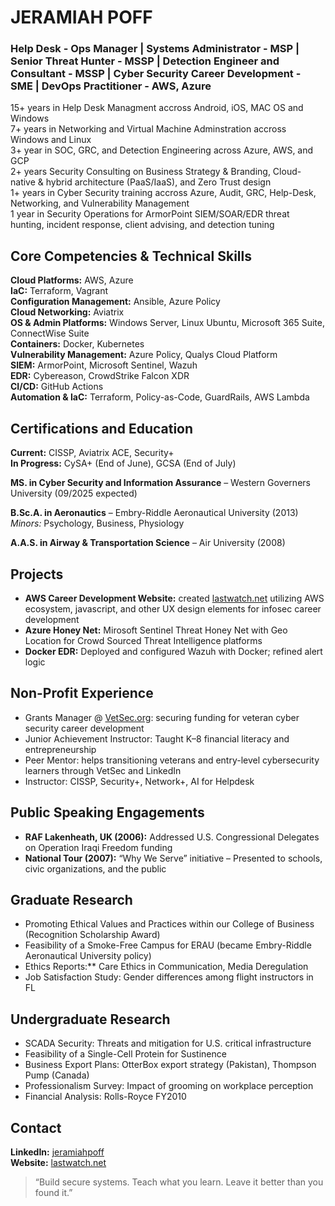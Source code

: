 # JERAMIAH POFF
### Help Desk - Ops Manager | Systems Administrator - MSP | Senior Threat Hunter - MSSP | Detection Engineer and Consultant - MSSP | Cyber Security Career Development - SME | DevOps Practitioner - AWS, Azure
15+ years in Help Desk Managment accross Android, iOS, MAC OS and Windows<br/>
7+ years in Networking and Virtual Machine Adminstration accross Windows and Linux<br/>
3+ year in SOC, GRC, and Detection Engineering across Azure, AWS, and GCP<br/>
2+ years Security Consulting on Business Strategy & Branding, Cloud-native & hybrid architecture (PaaS/IaaS), and Zero Trust design<br/>
1+ years in Cyber Security training accross Azure, Audit, GRC, Help-Desk, Networking, and Vulnerability Management<br/>
1 year in Security Operations for ArmorPoint SIEM/SOAR/EDR threat hunting, incident response, client advising, and detection tuning<br/>

## Core Competencies & Technical Skills
**Cloud Platforms:** AWS, Azure<br/>
**IaC:** Terraform, Vagrant<br/>
**Configuration Management:** Ansible, Azure Policy<br/>
**Cloud Networking:** Aviatrix<br/>
**OS & Admin Platforms:** Windows Server, Linux Ubuntu, Microsoft 365 Suite, ConnectWise Suite<br/> 
**Containers:** Docker, Kubernetes<br/>
**Vulnerability Management:** Azure Policy, Qualys Cloud Platform<br/>
**SIEM:** ArmorPoint, Microsoft Sentinel, Wazuh<br/>
**EDR:** Cybereason, CrowdStrike Falcon XDR<br/>
**CI/CD:** GitHub Actions<br/>
**Automation & IaC:** Terraform, Policy-as-Code, GuardRails, AWS Lambda<br/> 
## Certifications and Education
**Current:** CISSP, Aviatrix ACE, Security+<br/> **In Progress:** CySA+ (End of June), GCSA (End of July)<br/>

**MS. in Cyber Security and Information Assurance** – Western Governers University (09/2025 expected)<br/>

**B.Sc.A. in Aeronautics** – Embry-Riddle Aeronautical University (2013)<br/>
*Minors:* Psychology, Business, Physiology<br/>

**A.A.S. in Airway & Transportation Science** – Air University (2008)<br/>
## **Projects**
- **AWS Career Development Website:** created [lastwatch.net](https://lastwatch.net) utilizing AWS ecosystem, javascript, and other UX design elements for infosec career development<br/>
- **Azure Honey Net:** Mirosoft Sentinel Threat Honey Net with Geo Location for Crowd Sourced Threat Intelligence platforms<br/>
- **Docker EDR:** Deployed and configured Wazuh with Docker; refined alert logic<br/>
## Non-Profit Experience
- Grants Manager @ [VetSec.org](https://vetsec.org): securing funding for veteran cyber security career development<br/>
- Junior Achievement Instructor: Taught K–8 financial literacy and entrepreneurship<br/>
- Peer Mentor: helps transitioning veterans and entry-level cybersecurity learners through VetSec and LinkedIn<br/>
- Instructor: CISSP, Security+, Network+, AI for Helpdesk<br/>
## Public Speaking Engagements
- **RAF Lakenheath, UK (2006):** Addressed U.S. Congressional Delegates on Operation Iraqi Freedom funding
- **National Tour (2007):** “Why We Serve” initiative – Presented to schools, civic organizations, and the public
## Graduate Research
- Promoting Ethical Values and Practices within our College of Business (Recognition Scholarship Award)
- Feasibility of a Smoke-Free Campus for ERAU (became Embry-Riddle Aeronautical University policy) 
- Ethics Reports:** Care Ethics in Communication, Media Deregulation
- Job Satisfaction Study: Gender differences among flight instructors in FL<br/>
## Undergraduate Research
- SCADA Security: Threats and mitigation for U.S. critical infrastructure
- Feasibility of a Single-Cell Protein for Sustinence
- Business Export Plans: OtterBox export strategy (Pakistan), Thompson Pump (Canada)
- Professionalism Survey: Impact of grooming on workplace perception
- Financial Analysis: Rolls-Royce FY2010
## Contact
**LinkedIn:** [jeramiahpoff](https://www.linkedin.com/in/jeramiahpoff)  
**Website:** [lastwatch.net](https://lastwatch.net)
> “Build secure systems. Teach what you learn. Leave it better than you found it.”
